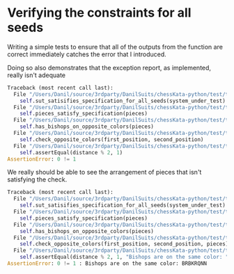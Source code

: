 # Verifying the constraints for all seeds

Writing a simple tests to ensure that all of the outputs
from the function are correct immediately catches the error
that I introduced.

Doing so also demonstrates that the exception report, as
implemented, really isn't adequate

```python
Traceback (most recent call last):
  File "/Users/Danil/source/3rdparty/DanilSuits/chessKata-python/test/test_chessboard.py", line 21, in test_functional_core_all_seeds
    self.sut_satisifies_specification_for_all_seeds(system_under_test)
  File "/Users/Danil/source/3rdparty/DanilSuits/chessKata-python/test/test_chessboard.py", line 26, in sut_satisifies_specification_for_all_seeds
    self.pieces_satisfy_specification(pieces)
  File "/Users/Danil/source/3rdparty/DanilSuits/chessKata-python/test/test_chessboard.py", line 35, in pieces_satisfy_specification
    self.has_bishops_on_opposite_colors(pieces)
  File "/Users/Danil/source/3rdparty/DanilSuits/chessKata-python/test/test_chessboard.py", line 60, in has_bishops_on_opposite_colors
    self.check_opposite_colors(first_position, second_position)
  File "/Users/Danil/source/3rdparty/DanilSuits/chessKata-python/test/test_chessboard.py", line 64, in check_opposite_colors
    self.assertEqual(distance % 2, 1)
AssertionError: 0 != 1
```

We really should be able to see the arrangement of pieces that isn't
satisfying the check.

```python
Traceback (most recent call last):
  File "/Users/Danil/source/3rdparty/DanilSuits/chessKata-python/test/test_chessboard.py", line 21, in test_functional_core_all_seeds
    self.sut_satisifies_specification_for_all_seeds(system_under_test)
  File "/Users/Danil/source/3rdparty/DanilSuits/chessKata-python/test/test_chessboard.py", line 26, in sut_satisifies_specification_for_all_seeds
    self.pieces_satisfy_specification(pieces)
  File "/Users/Danil/source/3rdparty/DanilSuits/chessKata-python/test/test_chessboard.py", line 35, in pieces_satisfy_specification
    self.has_bishops_on_opposite_colors(pieces)
  File "/Users/Danil/source/3rdparty/DanilSuits/chessKata-python/test/test_chessboard.py", line 60, in has_bishops_on_opposite_colors
    self.check_opposite_colors(first_position, second_position, pieces)
  File "/Users/Danil/source/3rdparty/DanilSuits/chessKata-python/test/test_chessboard.py", line 64, in check_opposite_colors
    self.assertEqual(distance % 2, 1, "Bishops are on the same color: " + pieces)
AssertionError: 0 != 1 : Bishops are on the same color: BRBKRQNN
```


